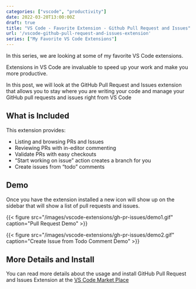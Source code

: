 ```yaml
---
categories: ["vscode", "productivity"]
date: 2022-03-20T13:00:00Z
draft: true
title: "VS Code - Favorite Extension - Github Pull Request and Issues"
url: '/vscode-github-pull-request-and-issues-extension'
series: ["My Favorite VS Code Extensions"]
---
```

In this series, we are looking at some of my favorite VS Code extensions.

Extensions in VS Code are invaluable to speed up your work and make you more productive.

In this post, we will look at the GitHub Pull Request and Issues extension that allows you to stay where you are writing your code and manage your GitHub pull requests and issues right from VS Code

<!--more-->

## What is Included

 This extension provides:

* Listing and browsing PRs and Issues
* Reviewing PRs with in-editor commenting
* Validate PRs with easy checkouts
* “Start working on issue” action creates a branch for you
* Create issues from “todo” comments

## Demo

Once you have the extension installed a new icon will show up on the sidebar that will show a list of pull requests and issues.

{{< figure src="/images/vscode-extensions/gh-pr-issues/demo1.gif" caption="Pull Request Demo" >}}

{{< figure src="/images/vscode-extensions/gh-pr-issues/demo2.gif" caption="Create Issue from Todo Comment Demo" >}}

## More Details and Install

You can read more details about the usage and install GitHub Pull Request and Issues Extension at the [VS Code Market Place](https://marketplace.visualstudio.com/items?itemName=GitHub.vscode-pull-request-github)

